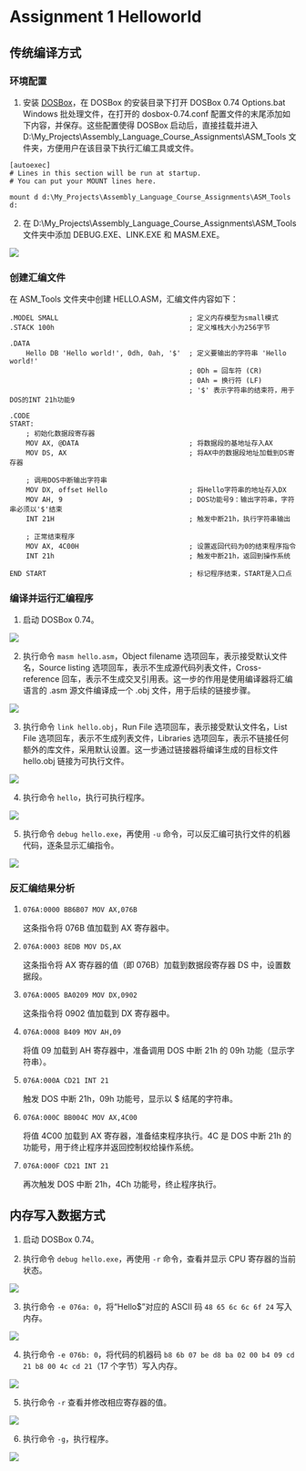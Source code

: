 # Assignment 1 Helloworld

## 传统编译方式

### 环境配置

1. 安装 [DOSBox](https://www.dosbox.com)，在 DOSBox 的安装目录下打开 DOSBox 0.74 Options.bat Windows 批处理文件，在打开的 dosbox-0.74.conf 配置文件的末尾添加如下内容，并保存。这些配置使得 DOSBox 启动后，直接挂载并进入 D:\My_Projects\Assembly_Language_Course_Assignments\ASM_Tools 文件夹，方便用户在该目录下执行汇编工具或文件。

```
[autoexec]
# Lines in this section will be run at startup.
# You can put your MOUNT lines here.

mount d d:\My_Projects\Assembly_Language_Course_Assignments\ASM_Tools
d:
```

2. 在 D:\My_Projects\Assembly_Language_Course_Assignments\ASM_Tools 文件夹中添加 DEBUG.EXE、LINK.EXE 和 MASM.EXE。

![](assets/2024-09-24_15-45-04.jpg)

### 创建汇编文件

在 ASM_Tools 文件夹中创建 HELLO.ASM，汇编文件内容如下：

```
.MODEL SMALL                                ; 定义内存模型为small模式
.STACK 100h                                 ; 定义堆栈大小为256字节

.DATA
    Hello DB 'Hello world!', 0dh, 0ah, '$'  ; 定义要输出的字符串 'Hello world!'
                                            ; 0Dh = 回车符 (CR)
                                            ; 0Ah = 换行符 (LF)
                                            ; '$' 表示字符串的结束符，用于DOS的INT 21h功能9

.CODE
START:
    ; 初始化数据段寄存器
    MOV AX, @DATA                           ; 将数据段的基地址存入AX
    MOV DS, AX                              ; 将AX中的数据段地址加载到DS寄存器

    ; 调用DOS中断输出字符串
    MOV DX, offset Hello                    ; 将Hello字符串的地址存入DX
    MOV AH, 9                               ; DOS功能号9：输出字符串，字符串必须以'$'结束
    INT 21H                                 ; 触发中断21h，执行字符串输出

    ; 正常结束程序
    MOV AX, 4C00H                           ; 设置返回代码为0的结束程序指令
    INT 21h                                 ; 触发中断21h，返回到操作系统

END START                                   ; 标记程序结束，START是入口点
```

### 编译并运行汇编程序

1. 启动 DOSBox 0.74。

![](assets/2024-09-24_15-48-52.jpg)

2. 执行命令 `masm hello.asm`，Object filename 选项回车，表示接受默认文件名，Source listing 选项回车，表示不生成源代码列表文件，Cross-reference 回车，表示不生成交叉引用表。这一步的作用是使用编译器将汇编语言的 .asm 源文件编译成一个 .obj 文件，用于后续的链接步骤。

![](assets/2024-09-24_15-53-15.jpg)

3. 执行命令 `link hello.obj`，Run File 选项回车，表示接受默认文件名，List File 选项回车，表示不生成列表文件，Libraries 选项回车，表示不链接任何额外的库文件，采用默认设置。这一步通过链接器将编译生成的目标文件 hello.obj 链接为可执行文件。

![](assets/2024-09-24_15-54-59.jpg)

4. 执行命令 `hello`，执行可执行程序。

![](assets/2024-09-24_15-57-17.jpg)

5. 执行命令 `debug hello.exe`，再使用 `-u` 命令，可以反汇编可执行文件的机器代码，逐条显示汇编指令。

![](assets/2024-09-24_15-59-13.jpg)

### 反汇编结果分析

1. `076A:0000 BB6B07 MOV AX,076B`

   这条指令将 076B 值加载到 AX 寄存器中。

2. `076A:0003 8EDB MOV DS,AX`

   这条指令将 AX 寄存器的值（即 076B）加载到数据段寄存器 DS 中，设置数据段。

3. `076A:0005 BA0209 MOV DX,0902`

   这条指令将 0902 值加载到 DX 寄存器中。

4. `076A:0008 B409 MOV AH,09`

   将值 09 加载到 AH 寄存器中，准备调用 DOS 中断 21h 的 09h 功能（显示字符串）。

5. `076A:000A CD21 INT 21`

   触发 DOS 中断 21h，09h 功能号，显示以 $ 结尾的字符串。

6. `076A:000C BB004C MOV AX,4C00`

   将值 4C00 加载到 AX 寄存器，准备结束程序执行。4C 是 DOS 中断 21h 的功能号，用于终止程序并返回控制权给操作系统。

7. `076A:000F CD21 INT 21`

   再次触发 DOS 中断 21h，4Ch 功能号，终止程序执行。

## 内存写入数据方式

1. 启动 DOSBox 0.74。

2. 执行命令 `debug hello.exe`，再使用 `-r` 命令，查看并显示 CPU 寄存器的当前状态。

![](assets/2024-09-24_16-02-53.jpg)

3. 执行命令 `-e 076a: 0`，将“Hello$”对应的 ASCII 码 `48 65 6c 6c 6f 24` 写入内存。

![](assets/2024-09-24_16-12-10.jpg)

4. 执行命令 `-e 076b: 0`，将代码的机器码 `b8 6b 07 be d8 ba 02 00 b4 09 cd 21 b8 00 4c cd 21`（17 个字节）写入内存。

![](assets/2024-09-24_16-12-20.jpg)

5. 执行命令 `-r` 查看并修改相应寄存器的值。

![](assets/2024-09-24_16-15-08.jpg)

6. 执行命令 `-g`，执行程序。

![](assets/2024-09-24_16-16-57.jpg)